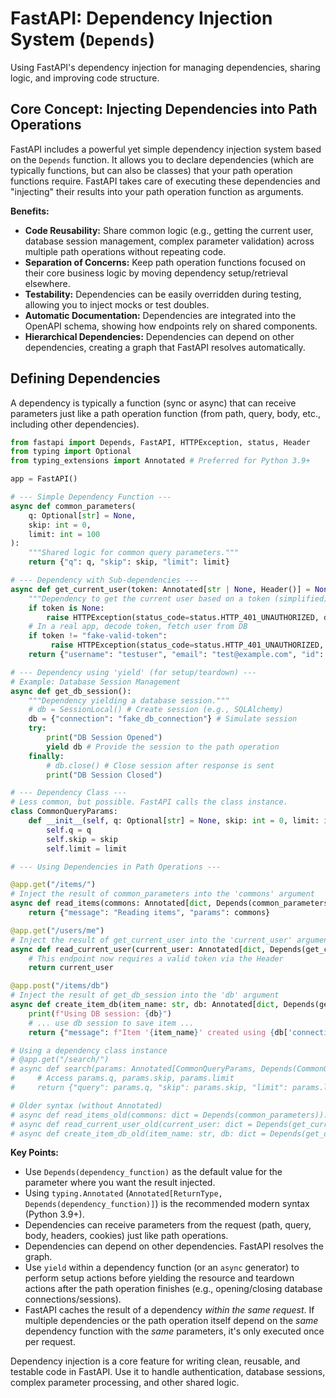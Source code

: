 # FastAPI: Dependency Injection System (`Depends`)

Using FastAPI's dependency injection for managing dependencies, sharing logic, and improving code structure.

## Core Concept: Injecting Dependencies into Path Operations

FastAPI includes a powerful yet simple dependency injection system based on the `Depends` function. It allows you to declare dependencies (which are typically functions, but can also be classes) that your path operation functions require. FastAPI takes care of executing these dependencies and "injecting" their results into your path operation function as arguments.

**Benefits:**

*   **Code Reusability:** Share common logic (e.g., getting the current user, database session management, complex parameter validation) across multiple path operations without repeating code.
*   **Separation of Concerns:** Keep path operation functions focused on their core business logic by moving dependency setup/retrieval elsewhere.
*   **Testability:** Dependencies can be easily overridden during testing, allowing you to inject mocks or test doubles.
*   **Automatic Documentation:** Dependencies are integrated into the OpenAPI schema, showing how endpoints rely on shared components.
*   **Hierarchical Dependencies:** Dependencies can depend on other dependencies, creating a graph that FastAPI resolves automatically.

## Defining Dependencies

A dependency is typically a function (sync or async) that can receive parameters just like a path operation function (from path, query, body, etc., including other dependencies).

```python
from fastapi import Depends, FastAPI, HTTPException, status, Header
from typing import Optional
from typing_extensions import Annotated # Preferred for Python 3.9+

app = FastAPI()

# --- Simple Dependency Function ---
async def common_parameters(
    q: Optional[str] = None,
    skip: int = 0,
    limit: int = 100
):
    """Shared logic for common query parameters."""
    return {"q": q, "skip": skip, "limit": limit}

# --- Dependency with Sub-dependencies ---
async def get_current_user(token: Annotated[str | None, Header()] = None):
    """Dependency to get the current user based on a token (simplified)."""
    if token is None:
        raise HTTPException(status_code=status.HTTP_401_UNAUTHORIZED, detail="Not authenticated")
    # In a real app, decode token, fetch user from DB
    if token != "fake-valid-token":
         raise HTTPException(status_code=status.HTTP_401_UNAUTHORIZED, detail="Invalid token")
    return {"username": "testuser", "email": "test@example.com", "id": 1}

# --- Dependency using 'yield' (for setup/teardown) ---
# Example: Database Session Management
async def get_db_session():
    """Dependency yielding a database session."""
    # db = SessionLocal() # Create session (e.g., SQLAlchemy)
    db = {"connection": "fake_db_connection"} # Simulate session
    try:
        print("DB Session Opened")
        yield db # Provide the session to the path operation
    finally:
        # db.close() # Close session after response is sent
        print("DB Session Closed")

# --- Dependency Class ---
# Less common, but possible. FastAPI calls the class instance.
class CommonQueryParams:
    def __init__(self, q: Optional[str] = None, skip: int = 0, limit: int = 100):
        self.q = q
        self.skip = skip
        self.limit = limit

# --- Using Dependencies in Path Operations ---

@app.get("/items/")
# Inject the result of common_parameters into the 'commons' argument
async def read_items(commons: Annotated[dict, Depends(common_parameters)]):
    return {"message": "Reading items", "params": commons}

@app.get("/users/me")
# Inject the result of get_current_user into the 'current_user' argument
async def read_current_user(current_user: Annotated[dict, Depends(get_current_user)]):
    # This endpoint now requires a valid token via the Header
    return current_user

@app.post("/items/db")
# Inject the result of get_db_session into the 'db' argument
async def create_item_db(item_name: str, db: Annotated[dict, Depends(get_db_session)]):
    print(f"Using DB session: {db}")
    # ... use db session to save item ...
    return {"message": f"Item '{item_name}' created using {db['connection']}"}

# Using a dependency class instance
# @app.get("/search/")
# async def search(params: Annotated[CommonQueryParams, Depends(CommonQueryParams)]):
#     # Access params.q, params.skip, params.limit
#     return {"query": params.q, "skip": params.skip, "limit": params.limit}

# Older syntax (without Annotated)
# async def read_items_old(commons: dict = Depends(common_parameters)): ...
# async def read_current_user_old(current_user: dict = Depends(get_current_user)): ...
# async def create_item_db_old(item_name: str, db: dict = Depends(get_db_session)): ...
```

**Key Points:**

*   Use `Depends(dependency_function)` as the default value for the parameter where you want the result injected.
*   Using `typing.Annotated` (`Annotated[ReturnType, Depends(dependency_function)]`) is the recommended modern syntax (Python 3.9+).
*   Dependencies can receive parameters from the request (path, query, body, headers, cookies) just like path operations.
*   Dependencies can depend on other dependencies. FastAPI resolves the graph.
*   Use `yield` within a dependency function (or an `async` generator) to perform setup actions before yielding the resource and teardown actions after the path operation finishes (e.g., opening/closing database connections/sessions).
*   FastAPI caches the result of a dependency *within the same request*. If multiple dependencies or the path operation itself depend on the *same* dependency function with the *same* parameters, it's only executed once per request.

Dependency injection is a core feature for writing clean, reusable, and testable code in FastAPI. Use it to handle authentication, database sessions, complex parameter processing, and other shared logic.